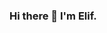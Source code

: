 ### Hi there 👋 I'm Elif.

<!--
**elifyantut/elifyantut** is a ✨ _special_ ✨ repository because its `README.md` (this file) appears on your GitHub profile.

Here are some ideas to get you started:

- 🌱 I’m currently learning .Net Core

